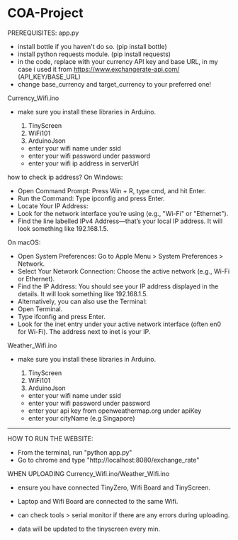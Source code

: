 # COA-Project
PREREQUISITES:
app.py
- install bottle if you haven't do so. (pip install bottle)
- install python requests module. (pip install requests)
- in the code, replace with your currency API key and base URL, in my case i used it from https://www.exchangerate-api.com/ (API_KEY/BASE_URL)
- change base_currency and  target_currency to your preferred one!

Currency_Wifi.ino
- make sure you install these libraries in Arduino.
  1) TinyScreen
  2) WiFi101
  3) ArduinoJson

  - enter your wifi name under ssid
  - enter your wifi password under password
  - enter your wifi ip address in serverUrl

how to check ip address?
On Windows:
- Open Command Prompt: Press Win + R, type cmd, and hit Enter.
- Run the Command: Type ipconfig and press Enter.
- Locate Your IP Address:
- Look for the network interface you’re using (e.g., "Wi-Fi" or "Ethernet").
- Find the line labelled IPv4 Address—that’s your local IP address. It will look something like 192.168.1.5.

On macOS:
- Open System Preferences: Go to Apple Menu > System Preferences > Network.
- Select Your Network Connection: Choose the active network (e.g., Wi-Fi or Ethernet).
- Find the IP Address: You should see your IP address displayed in the details. It will look something like 192.168.1.5.
- Alternatively, you can also use the Terminal:
- Open Terminal.
- Type ifconfig and press Enter.
- Look for the inet entry under your active network interface (often en0 for Wi-Fi). The address next to inet is your IP.

Weather_Wifi.ino
- make sure you install these libraries in Arduino.
  1) TinyScreen
  2) WiFi101
  3) ArduinoJson

  - enter your wifi name under ssid
  - enter your wifi password under password
  - enter your api key from openweathermap.org under apiKey
  - enter your cityName (e.g Singapore)
---------------------------------------------------------------------------------------------------------------------------------------------------

HOW TO RUN THE WEBSITE:
- From the terminal, run "python app.py"
- Go to chrome and type "http://localhost:8080/exchange_rate"

WHEN UPLOADING Currency_Wifi.ino/Weather_Wifi.ino
- ensure you have connected TinyZero, Wifi Board and TinyScreen.

- Laptop and Wifi Board are connected to the same Wifi.

- can check tools > serial monitor if there are any errors during uploading.

- data will be updated to the tinyscreen every min.
